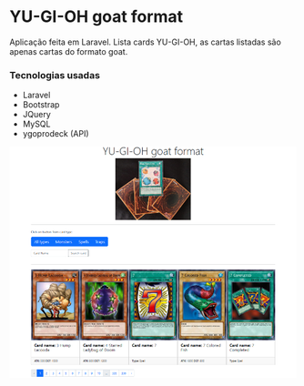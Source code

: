# YU-GI-OH goat format
Aplicação feita em Laravel. Lista cards YU-GI-OH, as cartas listadas são apenas
cartas do formato goat.

### Tecnologias usadas
* Laravel
* Bootstrap
* JQuery
* MySQL
* ygoprodeck (API)

![Exemplo](/public/img/print.png "Imagens ilustrativas")
